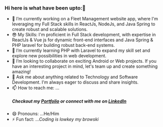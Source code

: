 ### Hi here is what have been upto:👋

- 🔭 I’m currently working on a Fleet Management website app, where I'm leveraging my Full Stack skills in ReactJs, NodeJs, and Java Spring to create robust and scalable solutions.
- 😎 My Skills: I'm proficient in Full Stack development, with expertise in ReactJs & Vue js for dynamic front-end interfaces and Java Spring & PHP laravel for building robust back-end systems.
- 🌱 I’m currently learning PHP with Laravel to expand my skill set and explore new possibilities in web development.
- 👯 I’m looking to collaborate on exciting Android or Web projects. If you have an interesting project in mind, let's team up and create something amazing!
- 💬 Ask me about anything related to Technology and Software Development. I'm always eager to discuss and share insights.
- 📫 How to reach me: ...<h5>Checkout my <a target="_blank" href="https://bit.ly/GitariAlex">Portfolio</a> or connect with me on <a target="_blank" href="https://www.linkedin.com/in/alex-gitari-766053228/">LinkedIn</a></h5>
- 😄 Pronouns: ...He/Him 
- ⚡ Fun fact: ...<i>Coding is lowkey my browski</i>


